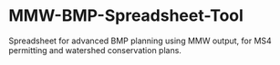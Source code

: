 # MMW-BMP-Spreadsheet-Tool
Spreadsheet for advanced BMP planning using MMW output, for MS4 permitting and watershed conservation plans.
